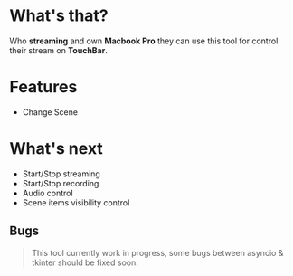 # What's that?

Who **streaming** and own **Macbook Pro** they can use this tool for control their stream on **TouchBar**.


# Features

 - Change Scene

# What's next

 - Start/Stop streaming
 - Start/Stop recording
 - Audio control
 - Scene items visibility control

## Bugs

> This tool currently work in progress, some bugs between asyncio & tkinter should be fixed soon.
